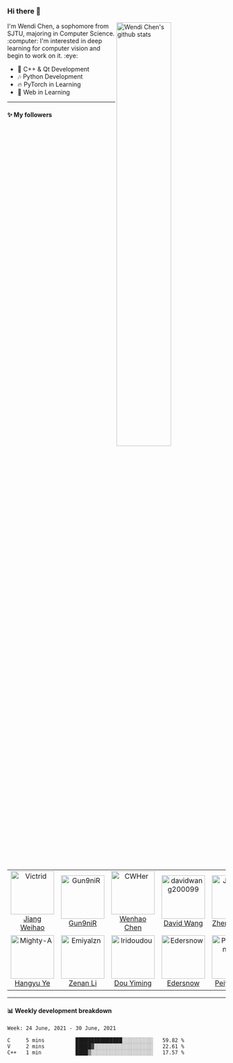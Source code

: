 ### Hi there 👋

<!--
**ChenWendi2001/ChenWendi2001** is a ✨ _special_ ✨ repository because its `README.md` (this file) appears on your GitHub profile.

Here are some ideas to get you started:

- 🔭 I’m currently working on ...
- 🌱 I’m currently learning ...
- 👯 I’m looking to collaborate on ...
- 🤔 I’m looking for help with ...
- 💬 Ask me about ...
- 📫 How to reach me: ...
- 😄 Pronouns: ...
- ⚡ Fun fact: ...
-->
<img align="right" alt="Wendi Chen's github stats" width="50%" src="https://github-readme-stats.vercel.app/api?username=ChenWendi2001&show_icons=true">
I'm Wendi Chen, a sophomore from SJTU, majoring in Computer Science. :computer: I'm interested in deep learning for computer vision and begin to work on it. :eye:

- :book: C++ & Qt Development
- :notes: Python Development
- :fire: PyTorch in Learning
- :balloon: Web in Learning

---

#### :sparkles: My followers

<!--START_SECTION:top-followers-->
<table>
  <tr>
    <td align="center">
      <a href="https://github.com/Victrid">
        <img src="https://avatars2.githubusercontent.com/u/39787044" width="100px;" alt="Victrid"/>
      </a>
      <br />
      <a href="https://github.com/Victrid">Jiang Weihao</a>
    </td>
    <td align="center">
      <a href="https://github.com/Gun9niR">
        <img src="https://avatars2.githubusercontent.com/u/52783948" width="100px;" alt="Gun9niR"/>
      </a>
      <br />
      <a href="https://github.com/Gun9niR">Gun9niR</a>
    </td>
    <td align="center">
      <a href="https://github.com/CWHer">
        <img src="https://avatars2.githubusercontent.com/u/31888981" width="100px;" alt="CWHer"/>
      </a>
      <br />
      <a href="https://github.com/CWHer">Wenhao Chen</a>
    </td>
    <td align="center">
      <a href="https://github.com/davidwang200099">
        <img src="https://avatars2.githubusercontent.com/u/53116079" width="100px;" alt="davidwang200099"/>
      </a>
      <br />
      <a href="https://github.com/davidwang200099">David Wang</a>
    </td>
    <td align="center">
      <a href="https://github.com/JolyneFr">
        <img src="https://avatars2.githubusercontent.com/u/59022148" width="100px;" alt="JolyneFr"/>
      </a>
      <br />
      <a href="https://github.com/JolyneFr">Zhenyu Yang</a>
    </td>
    <td align="center">
      <a href="https://github.com/ADSWT518">
        <img src="https://avatars2.githubusercontent.com/u/58338486" width="100px;" alt="ADSWT518"/>
      </a>
      <br />
      <a href="https://github.com/ADSWT518">Yazhou Tang</a>
    </td>
    <td align="center">
      <a href="https://github.com/LighghtEeloo">
        <img src="https://avatars2.githubusercontent.com/u/24841828" width="100px;" alt="LighghtEeloo"/>
      </a>
      <br />
      <a href="https://github.com/LighghtEeloo">LighghtEeloo</a>
    </td>
  </tr>
  <tr>
    <td align="center">
      <a href="https://github.com/Mighty-A">
        <img src="https://avatars2.githubusercontent.com/u/55054549" width="100px;" alt="Mighty-A"/>
      </a>
      <br />
      <a href="https://github.com/Mighty-A">Hangyu Ye</a>
    </td>
    <td align="center">
      <a href="https://github.com/Emiyalzn">
        <img src="https://avatars2.githubusercontent.com/u/67998047" width="100px;" alt="Emiyalzn"/>
      </a>
      <br />
      <a href="https://github.com/Emiyalzn">Zenan Li</a>
    </td>
    <td align="center">
      <a href="https://github.com/Iridoudou">
        <img src="https://avatars2.githubusercontent.com/u/62940175" width="100px;" alt="Iridoudou"/>
      </a>
      <br />
      <a href="https://github.com/Iridoudou">Dou Yiming</a>
    </td>
    <td align="center">
      <a href="https://github.com/Edersnow">
        <img src="https://avatars2.githubusercontent.com/u/59730016" width="100px;" alt="Edersnow"/>
      </a>
      <br />
      <a href="https://github.com/Edersnow">Edersnow</a>
    </td>
    <td align="center">
      <a href="https://github.com/PeiyuChen1005">
        <img src="https://avatars2.githubusercontent.com/u/56381749" width="100px;" alt="PeiyuChen1005"/>
      </a>
      <br />
      <a href="https://github.com/PeiyuChen1005">Peiyu Chen</a>
    </td>
    <td align="center">
      <a href="https://github.com/aruiq">
        <img src="https://avatars2.githubusercontent.com/u/52989032" width="100px;" alt="aruiq"/>
      </a>
      <br />
      <a href="https://github.com/aruiq">阿睿Q</a>
    </td>
    <td align="center">
      <a href="https://github.com/xuxian73">
        <img src="https://avatars2.githubusercontent.com/u/57659225" width="100px;" alt="xuxian73"/>
      </a>
      <br />
      <a href="https://github.com/xuxian73">Jason X</a>
    </td>
  </tr>
</table>
<!--END_SECTION:top-followers-->

---

#### :bar_chart: Weekly development breakdown

<!--START_SECTION:waka-->
```text
Week: 24 June, 2021 - 30 June, 2021

C     5 mins          ███████████████░░░░░░░░░░   59.82 % 
V     2 mins          █████▓░░░░░░░░░░░░░░░░░░░   22.61 % 
C++   1 min           ████▒░░░░░░░░░░░░░░░░░░░░   17.57 % 
```
<!--END_SECTION:waka-->


